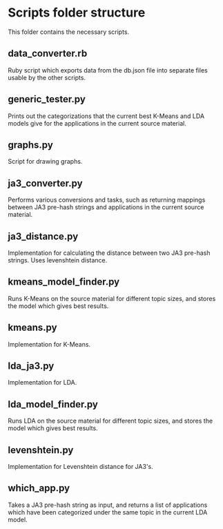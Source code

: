 # Scripts folder structure

This folder contains the necessary scripts.

## data_converter.rb

Ruby script which exports data from the db.json file into separate files usable by the other scripts.

## generic_tester.py

Prints out the categorizations that the current best K-Means and LDA models give for the applications in the current source material.

## graphs.py

Script for drawing graphs.

## ja3_converter.py

Performs various conversions and tasks, such as returning mappings between JA3 pre-hash strings and applications in the current source material.

## ja3_distance.py

Implementation for calculating the distance between two JA3 pre-hash strings. Uses levenshtein distance.

## kmeans_model_finder.py

Runs K-Means on the source material for different topic sizes, and stores the model which gives best results.

## kmeans.py

Implementation for K-Means.

## lda_ja3.py

Implementation for LDA.

## lda_model_finder.py

Runs LDA on the source material for different topic sizes, and stores the model which gives best results.

## levenshtein.py

Implementation for Levenshtein distance for JA3's.

## which_app.py

Takes a JA3 pre-hash string as input, and returns a list of applications which have been categorized under the same topic in the current LDA model.
